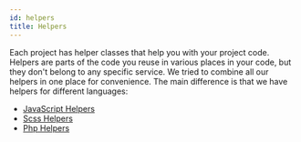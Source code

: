 ```yaml
---
id: helpers
title: Helpers
---
```


Each project has helper classes that help you with your project code. Helpers are parts of the code you reuse in various places in your code, but they don't belong to any specific service. We tried to combine all our helpers in one place for convenience. The main difference is that we have helpers for different languages:

- [JavaScript Helpers](helpers-javascript)
- [Scss Helpers](helpers-scss)
- [Php Helpers](helpers-php)
